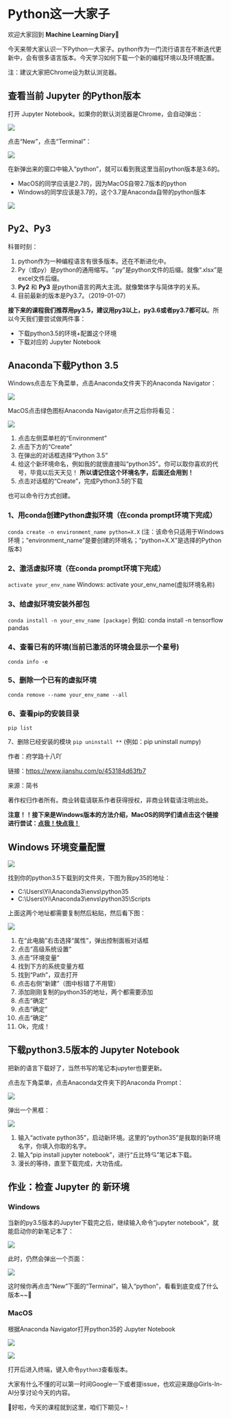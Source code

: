 # Python这一大家子 

欢迎大家回到 **Machine Learning Diary**👏

今天来带大家认识一下Python一大家子。python作为一门流行语言在不断迭代更新中，会有很多语言版本。今天学习如何下载一个新的编程环境以及环境配置。

注：建议大家把Chrome设为默认浏览器。



## 查看当前 Jupyter 的Python版本

打开 Jupyter Notebook。如果你的默认浏览器是Chrome，会自动弹出：

![](https://github.com/YZHANG1270/Girls-In-AI/blob/master/others/pics/ml_diary/print/006.png?raw=true)

点击“New”，点击“Terminal”：

![](https://github.com/YZHANG1270/Girls-In-AI/blob/master/others/pics/ml_diary/env_config/win/004.jpg?raw=true)

在新弹出来的窗口中输入“python”，就可以看到我这里当前python版本是3.6的。

- MacOS的同学应该是2.7的，因为MacOS自带2.7版本的python
- Windows的同学应该是3.7的，这个3.7是Anaconda自带的python版本

![](https://github.com/YZHANG1270/Girls-In-AI/blob/master/others/pics/ml_diary/env_config/win/007.png?raw=true)



## Py2、Py3

科普时刻：

1. python作为一种编程语言有很多版本。还在不断进化中。
2. Py（或py）是python的通用缩写。“.py”是python文件的后缀。就像“.xlsx”是excel文件后缀。
3. **Py2** 和 **Py3** 是python语言的两大主流。就像繁体字与简体字的关系。
4. 目前最新的版本是Py3.7。（2019-01-07）

**接下来的课程我们推荐用py3.5，建议用py3以上，py3.6或者py3.7都可以**。所以今天我们要尝试做两件事：

- 下载python3.5的环境+配置这个环境
- 下载对应的 Jupyter Notebook



## Anaconda下载Python 3.5

Windows点击左下角菜单，点击Anaconda文件夹下的Anaconda Navigator：

![](https://github.com/YZHANG1270/Girls-In-AI/blob/master/others/pics/ml_diary/env_config/win/001.jpg?raw=true)

MacOS点击绿色图标Anaconda Navigator点开之后你将看见：

![](https://github.com/YZHANG1270/Girls-In-AI/blob/master/others/pics/ml_diary/env_config/win/001.png?raw=true)

1. 点击左侧菜单栏的“Environment”
2. 点击下方的“Create”
3. 在弹出的对话框选择“Python 3.5”
4. 给这个新环境命名，例如我的就很直接叫“python35”。你可以取你喜欢的代号，毕竟以后天天见！ **所以请记住这个环境名字，后面还会用到！** 
5. 点击对话框的“Create”，完成Python3.5的下载

也可以命令行方式创建。

### 1、用conda创建Python虚拟环境（在conda prompt环境下完成）

`conda create -n environment_name python=X.X`
 (注：该命令只适用于Windows环境；“environment_name”是要创建的环境名；“python=X.X”是选择的Python版本)

### 2、激活虚拟环境（在conda prompt环境下完成）

`activate your_env_name`
 Windows: activate your_env_name(虚拟环境名称)

### 3、给虚拟环境安装外部包

`conda install -n your_env_name [package]`
 例如: conda install -n tensorflow pandas

### 4、查看已有的环境(当前已激活的环境会显示一个星号)

```
conda info -e
```

### 5、删除一个已有的虚拟环境

```
conda remove --name your_env_name --all
```

### 6、查看pip的安装目录

```
pip list
```

7、删除已经安装的模块
 `pip uninstall **`
 (例如：pip uninstall numpy)

作者：府学路十八吖

链接：https://www.jianshu.com/p/453184d63fb7

来源：简书

著作权归作者所有。商业转载请联系作者获得授权，非商业转载请注明出处。



**注意！！接下来是Windows版本的方法介绍，MacOS的同学们请点击这个链接进行尝试：[点我！快点我！](https://github.com/YZHANG1270/Girls-In-AI/blob/master/machine_learning_diary/base/env_config/Python_for_MAC.md)**



## Windows 环境变量配置

![](https://github.com/YZHANG1270/Girls-In-AI/blob/master/others/pics/ml_diary/env_config/win/002.png?raw=true)

找到你的python3.5下载到的文件夹，下图为我py35的地址：

- C:\Users\Yi\Anaconda3\envs\python35
- C:\Users\Yi\Anaconda3\envs\python35\Scripts

上面这两个地址都需要复制然后粘贴，然后看下图：

![](https://github.com/YZHANG1270/Girls-In-AI/blob/master/others/pics/ml_diary/env_config/win/003.png?raw=true)

1. 在“此电脑”右击选择“属性”，弹出控制面板对话框
2. 点击“高级系统设置”
3. 点击“环境变量”
4. 找到下方的系统变量方框
5. 找到“Path”，双击打开
6. 点击右侧“新建”（图中标错了不用管）
7. 添加刚刚复制的python35的地址，两个都需要添加
8. 点击“确定”
9. 点击“确定”
10. 点击“确定”
11. Ok，完成！



## 下载python3.5版本的 Jupyter Notebook

把新的语言下载好了，当然书写的笔记本jupyter也要更新。

点击左下角菜单，点击Anaconda文件夹下的Anaconda Prompt：

![](https://github.com/YZHANG1270/Girls-In-AI/blob/master/others/pics/ml_diary/env_config/win/002.jpg?raw=true)

弹出一个黑框：

![](https://github.com/YZHANG1270/Girls-In-AI/blob/master/others/pics/ml_diary/env_config/win/006.png?raw=true)

1. 输入“activate python35”，启动新环境。这里的“python35”是我取的新环境名字，你填入你取的名字。
2. 输入“pip install jupyter notebook”，进行“丘比特💘”笔记本下载。
3. 漫长的等待，直至下载完成，大功告成。



## 作业：检查 Jupyter 的 新环境

### Windows

当新的py3.5版本的Jupyter下载完之后，继续输入命令“jupyter notebook”，就能启动你的新笔记本了：

![](https://github.com/YZHANG1270/Girls-In-AI/blob/master/others/pics/ml_diary/env_config/win/008.png?raw=true)

此时，仍然会弹出一个页面：

![](https://github.com/YZHANG1270/Girls-In-AI/blob/master/others/pics/ml_diary/print/006.png?raw=true)

这时候你再点击“New”下面的“Terminal”，输入“python”，看看到底变成了什么版本~~🙌



### MacOS

根据Anaconda Navigator打开python35的 Jupyter Notebook

![](https://github.com/YZHANG1270/Girls-In-AI/blob/master/others/pics/ml_diary/print/010.jpg?raw=true)

![](https://github.com/YZHANG1270/Girls-In-AI/blob/master/others/pics/ml_diary/print/006.png?raw=true)

打开后进入终端，键入命令```python3```查看版本。

大家有什么不懂的可以第一时间Google一下或者提issue，也欢迎来跟@Girls-In-AI分享讨论今天的内容。

👩好啦，今天的课程就到这里，咱们下期见~！
